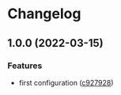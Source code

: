 # Changelog

## 1.0.0 (2022-03-15)


### Features

* first configuration ([c927928](https://github.com/Fuochi/terraform-provider-lidarr/commit/c927928b5bedb64510611e468432ca23cfaae68a))
